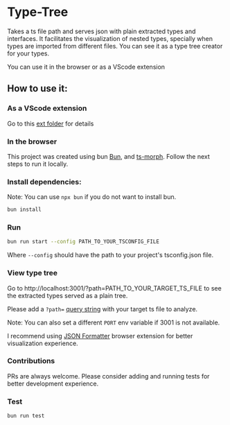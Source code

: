 # Type-Tree

Takes a ts file path and serves json with plain extracted types and interfaces. It facilitates the visualization of nested types, specially when types are imported from different files. You can see it as a type tree creator for your types.

You can use it in the browser or as a VScode extension

## How to use it:

### As a VScode extension

Go to this [ext folder](./ext/README.md) for details

### In the browser

This project was created using bun [Bun](https://bun.sh), and [ts-morph](https://ts-morph.com/).
Follow the next steps to run it locally.

### Install dependencies:

Note: You can use `npx bun` if you do not want to install bun.

```bash
bun install
```

### Run

```bash
bun run start --config PATH_TO_YOUR_TSCONFIG_FILE
```

Where `--config` should have the path to your project's tsconfig.json file.

### View type tree

Go to http://localhost:3001/?path=PATH_TO_YOUR_TARGET_TS_FILE to see the extracted types served as a plain tree.

Please add a `?path=` [query string](https://en.wikipedia.org/wiki/Query_string) with your target ts file to analyze.

Note: You can also set a different `PORT` env variable if 3001 is not available.

I recommend using [JSON Formatter](https://chromewebstore.google.com/detail/json-formatter/bcjindcccaagfpapjjmafapmmgkkhgoa?hl=en) browser extension for better visualization experience.

### Contributions

PRs are always welcome. Please consider adding and running tests for better development experience.

### Test

```bash
bun run test
```
